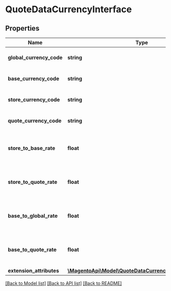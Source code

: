 # QuoteDataCurrencyInterface

## Properties
Name | Type | Description | Notes
------------ | ------------- | ------------- | -------------
**global_currency_code** | **string** | Global currency code | [optional] 
**base_currency_code** | **string** | Base currency code | [optional] 
**store_currency_code** | **string** | Store currency code | [optional] 
**quote_currency_code** | **string** | Quote currency code | [optional] 
**store_to_base_rate** | **float** | Store currency to base currency rate | [optional] 
**store_to_quote_rate** | **float** | Store currency to quote currency rate | [optional] 
**base_to_global_rate** | **float** | Base currency to global currency rate | [optional] 
**base_to_quote_rate** | **float** | Base currency to quote currency rate | [optional] 
**extension_attributes** | [**\MagentoApi\Model\QuoteDataCurrencyExtensionInterface**](QuoteDataCurrencyExtensionInterface.md) |  | [optional] 

[[Back to Model list]](../../README.md#documentation-for-models) [[Back to API list]](../../README.md#documentation-for-api-endpoints) [[Back to README]](../../README.md)

